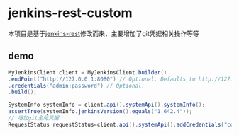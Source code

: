 # jenkins-rest-custom

本项目是基于[jenkins-rest](https://github.com/cdancy/jenkins-rest)修改而来，主要增加了git凭据相关操作等等

## demo

```java 
MyJenkinsClient client = MyJenkinsClient.builder()
.endPoint("http://127.0.0.1:8080") // Optional. Defaults to http://127.0.0.1:8080
.credentials("admin:password") // Optional.
.build();

SystemInfo systemInfo = client.api().systemApi().systemInfo();
assertTrue(systemInfo.jenkinsVersion().equals("1.642.4"));
// 增加git全局凭据
RequestStatus requestStatus=client.api().systemApi().addCredentials("code","root","1234555");

```
